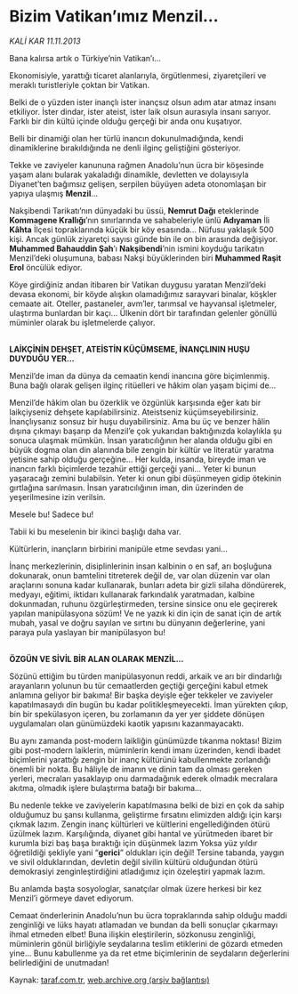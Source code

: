 # Bizim Vatikan’ımız Menzil...

*KALİ KAR 11.11.2013*

<div class="yazi"><p>Bana kalırsa artık o Türkiye’nin Vatikan’ı...</p>
<p>Ekonomisiyle, yarattığı ticaret alanlarıyla, örgütlenmesi, ziyaretçileri ve meraklı turistleriyle çoktan bir Vatikan.</p>
<p>Belki de o yüzden ister inançlı ister inançsız olsun adım atar atmaz insanı etkiliyor. İster dindar, ister ateist, ister laik olsun aurasıyla insanı sarıyor. Farklı bir din kültü içinde olduğu gerçeği bir anda onu kuşatıyor. </p>
<p>Belli bir dinamiği olan her türlü inancın dokunulmadığında, kendi dinamiklerine bırakıldığında ne denli ilginç geliştiğini gösteriyor.</p>
<p>Tekke ve zaviyeler kanununa rağmen Anadolu’nun ücra bir köşesinde yaşam alanı bularak yakaladığı dinamikle, devletten ve dolayısıyla Diyanet’ten bağımsız gelişen, serpilen büyüyen adeta otonomlaşan bir yapıya ulaşmış <b>Menzil</b>... </p>
<p>Nakşibendi Tarikatı’nın dünyadaki bu üssü, <b>Nemrut Dağı</b> eteklerinde <b>Kommagene Krallığı</b>’nın sınırlarında ve sahabeleriyle ünlü <b>Adıyaman</b> İli <b>Kâhta</b> İlçesi topraklarında küçük bir köy esasında... Nüfusu yaklaşık 500 kişi. Ancak günlük ziyaretçi sayısı günde bin ile on bin arasında değişiyor. <b>Muhammed Bahauddin Şah</b>’ı <b>Nakşibendi</b>’nin ismini koyduğu tarikatın Menzil’deki oluşumuna, babası Nakşi büyüklerinden biri <b>Muhammed Raşit Erol</b> öncülük ediyor. </p>
<p>Köye girdiğiniz andan itibaren bir Vatikan duygusu yaratan Menzil’deki devasa ekonomi, bir köyde alışkın olamadığımız sarayvari binalar, köşkler cemaate ait. Oteller, pastaneler, avm’ler, tarımsal ve hayvansal işletmeler, ulaştırma bunlardan bir kaçı... Ülkenin dört bir tarafından gelenler gönüllü müminler olarak bu işletmelerde çalıyor. </p>
<p><b><br/>LAİKÇİNİN DEHŞET, ATEİSTİN KÜÇÜMSEME, İNANÇLININ HUŞU DUYDUĞU YER...</b></p>
<p>Menzil’de iman da dünya da cemaatin kendi inancına göre biçimlenmiş. Buna bağlı olarak gelişen ilginç ritüelleri ve hâkim olan yaşam biçimi de...</p>
<p>Menzil’de hâkim olan bu özerklik ve özgünlük karşısında eğer katı bir laikçiyseniz dehşete kapılabilirsiniz. Ateistseniz küçümseyebilirsiniz. İnançlıysanız sonsuz bir huşu duyabilirsiniz. Ama bu üç ve benzer hâlin dışına çıkmayı başarıp da Menzil’e çok yukarıdan baktığınızda kolaylıkla şu sonuca ulaşmak mümkün. İnsan yaratıcılığının her alanda olduğu gibi en büyük dogma olan din alanında bile zengin bir kültür ve literatür yaratma yetisine sahip olduğu gerçeğine... Her kulda, insanda, bireyde iman ve inancın farklı biçimlerde tezahür ettiği gerçeği yani... Yeter ki bunun yaşaracağı zemini bulabilsin. Yeter ki onun gibi düşünmeyen gidip ötekinin gırtlağına sarılmasın. İnsan yaratıcılığının iman, din üzerinden de yeşerilmesine izin verilsin. </p>
<p>Mesele bu! Sadece bu!</p>
<p>Tabii ki bu meselenin bir ikinci başlığı daha var.</p>
<p>Kültürlerin, inançların birbirini manipüle etme sevdası yani...</p>
<p>İnanç merkezlerinin, disiplinlerinin insan kalbinin o en saf, arı boşluğuna dokunarak, onun bamtelini titreterek değil de, var olan düzenin var olan araçlarını sonuna kadar kullanarak, bunları adeta bir gizli silaha döndürerek, medyayı, eğitimi, iktidarı kullanarak farkındalık yaratmadan, kalbine dokunmadan, ruhunu özgürleştirmeden, tersine sinsice onu ele geçirerek yapılan manipülasyona sözüm! Ve ne yazık ki din için de sanat için de artık mubah, yasal ve doğru sayılan ve sırtını bu dünyanın değerlerine, yani paraya pula yaslayan bir manipülasyon bu! </p>
<p><b><br/>ÖZGÜN VE SİVİL BİR ALAN OLARAK MENZİL...</b></p>
<p>Sözünü ettiğim bu türden manipülasyonun reddi, arkaik ve arı bir dindarlığı arayanların yolunun bu tür cemaatlerden geçtiği gerçeğini kabul etmek anlamına geliyor bir bakıma! Bir başka deyişle eğer tekkeler ve zaviyeler kapatılmasaydı din bugün bu kadar politikleşmeyecekti. İman yürekten çıkıp, bin bir spekülasyon içeren, bu zorlamanın da yer yer şiddete dönüşen uygulamaları olan günümüzdeki kaotik yapısını kazanmayacaktı.</p>
<p>Bu aynı zamanda post-modern laikliğin günümüzde tıkanma noktası! Bizim gibi post-modern laiklerin, müminlerin kendi imanı üzerinden, kendi ibadet biçimlerini yarattığı zengin bir inanç kültürünü kabullenmekte zorlandığı önemli bir nokta. Bu hâliyle de imanın ve dinin tam da olması gereken yerleri, mecraları yasaklayıp onu darmadağınık ederek olmadık mecralara akıtma, olmadık işlere bulaştırma batağı bir bakıma...</p>
<p>Bu nedenle tekke ve zaviyelerin kapatılmasına belki de bizi en çok da sahip olduğumuz bu şansı kullanma, geliştirme fırsatını elimizden aldığı için karşı çıkmak lazım. Zengin inanç kültürleri ve kültlerini engellediğinden ötürü üzülmek lazım. Karşılığında, diyanet gibi hantal ve yürütmeden ibaret bir kurumla bizi baş başa bıraktığı için düşünmek lazım Yoksa yüz yıldır öğretildiği şekliyle yani “<b>gerici</b>” oldukları için değil! Tersine tabanda, yaygın ve sivil olduklarından, devletin değil sivilin kültürü olduğundan ötürü demokrasiyi zenginleştirdiğini atladığımız için özeleştiri yapmak lazım.</p>
<p>Bu anlamda başta sosyologlar, sanatçılar olmak üzere herkesi bir kez Menzil’i görmeye davet ediyorum. </p>
<p>Cemaat önderlerinin Anadolu’nun bu ücra topraklarında sahip olduğu maddi zenginliği ve lüks hayatı atlamadan ve bundan da belli sonuçlar çıkarmayı ihmal etmeden elbet! Buna ilişkin eleştirilerin, sözkonusu zenginliği, müminlerin gönül birliğiyle seydalarına teslim etiklerini de gözardı etmeden yine... Bunu kabullenme ya da ret etme biçimlerinin de seydaların değerlerini belirlediğini de unutmadan!</p>
</div>

Kaynak: [taraf.com.tr](http://www.taraf.com.tr:80/kali-kar/makale-bizim-vatikan-imiz-menzil.htm), [web.archive.org (arşiv bağlantısı)](http://web.archive.org/web/20131113163101/http://www.taraf.com.tr:80/kali-kar/makale-bizim-vatikan-imiz-menzil.htm)
